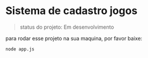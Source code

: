 <h1>Sistema de cadastro jogos</h1>

>status do projeto: Em desenvolvimento

para rodar esse projeto na sua maquina, por favor baixe:
```
node app.js
```
